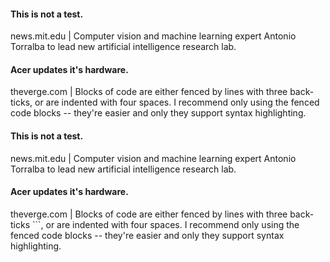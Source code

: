 
#### This is not a test.
news.mit.edu | Computer vision and machine learning expert Antonio Torralba to lead new artificial intelligence research lab.

#### Acer updates it's hardware.
theverge.com | Blocks of code are either fenced by lines with three back-ticks, or are indented with four spaces. I recommend only using the fenced code blocks -- they're easier and only they support syntax highlighting.

#### This is not a test.
news.mit.edu | Computer vision and machine learning expert Antonio Torralba to lead new artificial intelligence research lab.

#### Acer updates it's hardware.
theverge.com | Blocks of code are either fenced by lines with three back-ticks ```, or are indented with four spaces. I recommend only using the fenced code blocks -- they're easier and only they support syntax highlighting.



